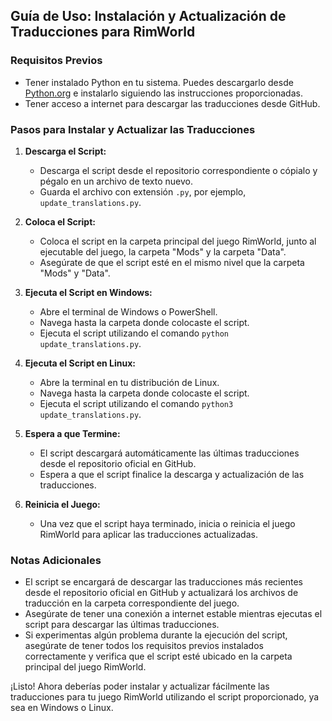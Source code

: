 ## Guía de Uso: Instalación y Actualización de Traducciones para RimWorld

### Requisitos Previos
- Tener instalado Python en tu sistema. Puedes descargarlo desde [Python.org](https://www.python.org/downloads/) e instalarlo siguiendo las instrucciones proporcionadas.
- Tener acceso a internet para descargar las traducciones desde GitHub.

### Pasos para Instalar y Actualizar las Traducciones

1. **Descarga el Script:**
   - Descarga el script desde el repositorio correspondiente o cópialo y pégalo en un archivo de texto nuevo.
   - Guarda el archivo con extensión `.py`, por ejemplo, `update_translations.py`.

2. **Coloca el Script:**
   - Coloca el script en la carpeta principal del juego RimWorld, junto al ejecutable del juego, la carpeta "Mods" y la carpeta "Data".
   - Asegúrate de que el script esté en el mismo nivel que la carpeta "Mods" y "Data".

3. **Ejecuta el Script en Windows:**
   - Abre el terminal de Windows o PowerShell.
   - Navega hasta la carpeta donde colocaste el script.
   - Ejecuta el script utilizando el comando `python update_translations.py`.

4. **Ejecuta el Script en Linux:**
   - Abre la terminal en tu distribución de Linux.
   - Navega hasta la carpeta donde colocaste el script.
   - Ejecuta el script utilizando el comando `python3 update_translations.py`.

5. **Espera a que Termine:**
   - El script descargará automáticamente las últimas traducciones desde el repositorio oficial en GitHub.
   - Espera a que el script finalice la descarga y actualización de las traducciones.

6. **Reinicia el Juego:**
   - Una vez que el script haya terminado, inicia o reinicia el juego RimWorld para aplicar las traducciones actualizadas.

### Notas Adicionales

- El script se encargará de descargar las traducciones más recientes desde el repositorio oficial en GitHub y actualizará los archivos de traducción en la carpeta correspondiente del juego.
- Asegúrate de tener una conexión a internet estable mientras ejecutas el script para descargar las últimas traducciones.
- Si experimentas algún problema durante la ejecución del script, asegúrate de tener todos los requisitos previos instalados correctamente y verifica que el script esté ubicado en la carpeta principal del juego RimWorld.

¡Listo! Ahora deberías poder instalar y actualizar fácilmente las traducciones para tu juego RimWorld utilizando el script proporcionado, ya sea en Windows o Linux.
